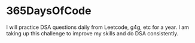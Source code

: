 # 365DaysOfCode
I will practice DSA questions daily from Leetcode, g4g, etc for a year. I am taking up this challenge to improve my skills and do DSA consistently.
